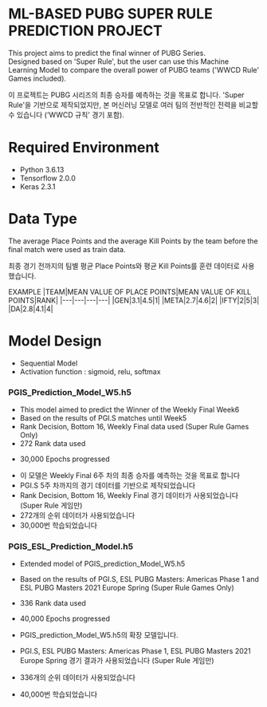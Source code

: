 # ML-BASED PUBG SUPER RULE PREDICTION PROJECT  

This project aims to predict the final winner of PUBG Series.  
Designed based on 'Super Rule', but the user can use this Machine Learning Model to compare the overall power of PUBG teams ('WWCD Rule' Games included).    
  
이 프로젝트는 PUBG 시리즈의 최종 승자를 예측하는 것을 목표로 합니다.
'Super Rule'을 기반으로 제작되었지만, 본 머신러닝 모델로 여러 팀의 전반적인 전력을 비교할 수 있습니다 ('WWCD 규칙' 경기 포함).  

# Required Environment  
- Python 3.6.13
- Tensorflow 2.0.0
- Keras 2.3.1
  
# Data Type  
The average Place Points and the average Kill Points by the team before the final match were used as train data.  

최종 경기 전까지의 팀별 평균 Place Points와 평균 Kill Points를 훈련 데이터로 사용했습니다.  
  
EXAMPLE
|TEAM|MEAN VALUE OF PLACE POINTS|MEAN VALUE OF KILL POINTS|RANK|
|---|---|---|---|
|GEN|3.1|4.5|1|
|META|2.7|4.6|2|
|IFTY|2|5|3|
|DA|2.8|4.1|4|
  
# Model Design  
- Sequential Model
- Activation function : sigmoid, relu, softmax

### PGIS_Prediction_Model_W5.h5
- This model aimed to predict the Winner of the Weekly Final Week6
- Based on the results of PGI.S matches until Week5
- Rank Decision, Bottom 16, Weekly Final data used (Super Rule Games Only)
- 272 Rank data used
* 30,000 Epochs progressed
  
- 이 모델은 Weekly Final 6주 차의 최종 승자를 예측하는 것을 목표로 합니다
- PGI.S 5주 차까지의 경기 데이터를 기반으로 제작되었습니다
- Rank Decision, Bottom 16, Weekly Final 경기 데이터가 사용되었습니다 (Super Rule 게임만)
- 272개의 순위 데이터가 사용되었습니다
- 30,000번 학습되었습니다
  
### PGIS_ESL_Prediction_Model.h5
- Extended model of PGIS_prediction_Model_W5.h5
- Based on the results of PGI.S, ESL PUBG Masters: Americas Phase 1 and ESL PUBG Masters 2021 Europe Spring (Super Rule Games Only)
- 336 Rank data used
- 40,000 Epochs progressed
  
- PGIS_prediction_Model_W5.h5의 확장 모델입니다.
- PGI.S, ESL PUBG Masters: Americas Phase 1, ESL PUBG Masters 2021 Europe Spring 경기 결과가 사용되었습니다 (Super Rule 게임만)
- 336개의 순위 데이터가 사용되었습니다
- 40,000번 학습되었습니다
